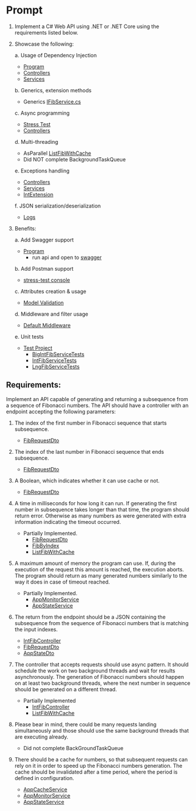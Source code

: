 # Prompt

1. Implement a C# Web API using .NET or .NET Core using the requirements listed below.

2. Showcase the following:

   a. Usage of Dependency Injection

   - [Program](api\Program.cs)
   - [Controllers](api\Controllers)
   - [Services](api\Services)

   b. Generics, extension methods

   - Generics [IFibService.cs](api\Services\IFibService.cs)

   c. Async programming

   - [Stress Test](stress\Program.cs)
   - [Controllers](api\Controllers)

   d. Multi-threading

   - AsParallel [ListFibWithCache](api\Services\IntFibService.cs)
   - Did NOT complete BackgroundTaskQueue

   e. Exceptions handling

   - [Controllers](api\Controllers)
   - [Services](api\Services)
   - [IntExtension](api\Extensions\IntExtension.cs)

   f. JSON serialization/deserialization

   - [Logs](api\Services\AppMonitorService.cs)

3. Benefits:

   a. Add Swagger support

   - [Program](api\Program.cs)
     - run api and open to [swagger](https://localhost:7120/swagger/index.html)

   b. Add Postman support

   - [stress-test console](stress)

   c. Attributes creation & usage

   - [Model Validation](api\Models\FibRequestDto.cs)

   d. Middleware and filter usage

   - [Default Middleware](api\Program.cs)

   e. Unit tests

   - [Test Project](tests\tests.csproj)
     - [BigIntFibServiceTests](tests\BigIntFibServiceTests.cs)
     - [IntFibServiceTests](tests\IntFibServiceTests.cs)
     - [LngFibServiceTests](tests\LngFibServiceTests.cs)

## Requirements:

Implement an API capable of generating and returning a subsequence from a sequence of Fibonacci numbers. The API should have a controller with an endpoint accepting the following parameters:

1. The index of the first number in Fibonacci sequence that starts subsequence.

   - [FibRequestDto](api\Models\FibRequestDto.cs)

2. The index of the last number in Fibonacci sequence that ends subsequence.

   - [FibRequestDto](api\Models\FibRequestDto.cs)

3. A Boolean, which indicates whether it can use cache or not.

   - [FibRequestDto](api\Models\FibRequestDto.cs)

4. A time in milliseconds for how long it can run. If generating the first number in subsequence takes longer than that time, the program should return error. Otherwise as many numbers as were generated with extra information indicating the timeout occurred.

   - Partially Implemented.
     - [FibRequestDto](api\Models\FibRequestDto.cs)
     - [FibByIndex](api\Controllers\IntFibController.cs)
     - [ListFibWithCache](api\Services\IntFibService.cs)

5. A maximum amount of memory the program can use. If, during the execution of the request this amount is reached, the execution aborts. The program should return as many generated numbers similarly to the way it does in case of timeout reached.

   - Partially Implemented.
     - [AppMonitorService](api\Services\AppMonitorService.cs)
     - [AppStateService](api\Services\AppStateService.cs)

6. The return from the endpoint should be a JSON containing the subsequence from the sequence of Fibonacci numbers that is matching the input indexes.

   - [IntFibController](api\Controllers\IntFibController.cs)
   - [FibRequestDto](api\Models\FibRequestDto.cs)
   - [AppStateDto](api\Models\AppStateDto.cs)

7. The controller that accepts requests should use async pattern.
   It should schedule the work on two background threads and wait for results asynchronously.
   The generation of Fibonacci numbers should happen on at least two background threads, where the next number in sequence should be generated on a different thread.

   - Partially Implemented
     - [IntFibController](api\Controllers\IntFibController.cs)
     - [ListFibWithCache](api\Services\IntFibService.cs)

8. Please bear in mind, there could be many requests landing simultaneously and those should use the same background threads that are executing already.

   - Did not complete BackGroundTaskQueue

9. There should be a cache for numbers, so that subsequent requests can rely on it in order to speed up the Fibonacci numbers generation.
   The cache should be invalidated after a time period, where the period is defined in configuration.

   - [AppCacheService](api\Services\AppCacheService.cs)
   - [AppMonitorService](api\Services\AppMonitorService.cs)
   - [AppStateService](api\Services\AppStateService.cs)
